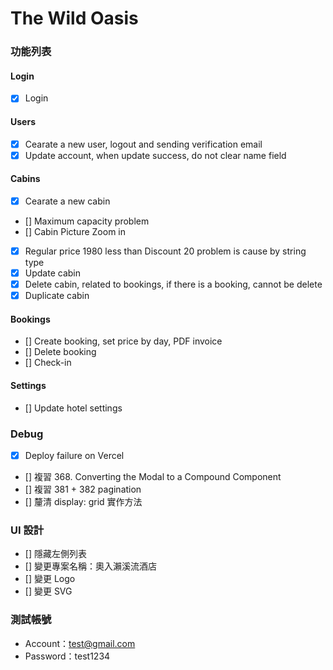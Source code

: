 # The Wild Oasis

### 功能列表

#### Login

- [x] Login

#### Users

- [x] Cearate a new user, logout and sending verification email
- [x] Update account, when update success, do not clear name field

#### Cabins

- [x] Cearate a new cabin
- [] Maximum capacity problem
- [] Cabin Picture Zoom in
- [x] Regular price 1980 less than Discount 20 problem is cause by string type
- [x] Update cabin
- [x] Delete cabin, related to bookings, if there is a booking, cannot be delete
- [x] Duplicate cabin

#### Bookings

- [] Create booking, set price by day, PDF invoice
- [] Delete booking
- [] Check-in

#### Settings

- [] Update hotel settings

### Debug

- [x] Deploy failure on Vercel
- [] 複習 368. Converting the Modal to a Compound Component
- [] 複習 381 + 382 pagination
- [] 釐清 display: grid 實作方法

### UI 設計

- [] 隱藏左側列表
- [] 變更專案名稱：奧入瀨溪流酒店
- [] 變更 Logo
- [] 變更 SVG

### 測試帳號

- Account：test@gmail.com
- Password：test1234

